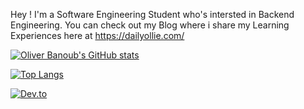 Hey ! I'm a Software Engineering Student who's intersted in Backend Engineering. You can check out my Blog where i share my Learning Experiences here at https://dailyollie.com/

[![Oliver Banoub's GitHub stats](https://github-readme-stats.vercel.app/api?username=OliFady)](https://github.com/OliFady/github-readme-stats)

[![Top Langs](https://github-readme-stats.vercel.app/api/top-langs/?username=OliFady)](https://github.com/OliFady/github-readme-stats)

[![Dev.to](https://github-readme-stats.vercel.app/api/pin/?username=OliFady&repo=LeetCode-75-Blind-Questions-in-Java)](https://github.com/OliFady/LeetCode-75-Blind-Questions-in-Java)
